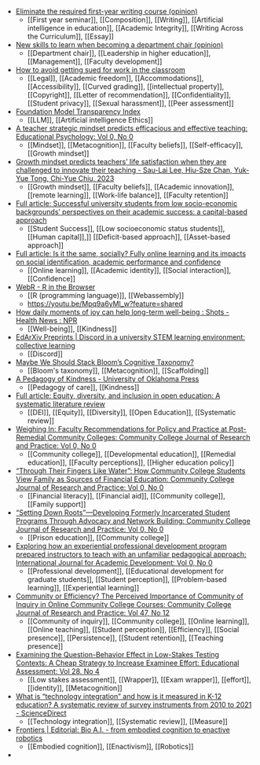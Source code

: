 - [Eliminate the required first-year writing course (opinion)](https://www.insidehighered.com/opinion/views/2023/11/14/eliminate-required-first-year-writing-course-opinion?mc_cid=172d500a4a)
	- [[First year seminar]], [[Composition]], [[Writing]], [[Artificial intelligence in education]], [[Academic Integrity]], [[Writing Across the Curriculum]], [[Essay]]
- [New skills to learn when becoming a department chair (opinion)](https://www.insidehighered.com/opinion/career-advice/2023/11/14/new-skills-learn-when-becoming-department-chair-opinion?mc_cid=172d500a4a)
	- [[Department chair]], [[Leadership in higher education]], [[Management]], [[Faculty development]]
- [How to avoid getting sued for work in the classroom](https://www.insidehighered.com/opinion/blogs/higher-ed-gamma/2023/11/14/how-avoid-getting-sued-work-classroom?mc_cid=172d500a4a)
	- [[Legal]], [[Academic freedom]], [[Accommodations]], [[Accessibility]], [[Curved grading]], [[intellectual property]], [[Copyright]], [[Letter of recommendation]], [[Confidentiality]], [[Student privacy]], [[Sexual harassment]], [[Peer assessment]]
- [Foundation Model Transparency Index](https://crfm.stanford.edu/fmti/)
	- [[LLM]], [[Artificial intelligence Ethics]]
- [A teacher strategic mindset predicts efficacious and effective teaching: Educational Psychology: Vol 0, No 0](https://www.tandfonline.com/doi/abs/10.1080/01443410.2023.2278399)
	- [[Mindset]], [[Metacognition]], [[Faculty beliefs]], [[Self-efficacy]], [[Growth mindset]]
- [Growth mindset predicts teachers’ life satisfaction when they are challenged to innovate their teaching - Sau-Lai Lee, Hiu-Sze Chan, Yuk-Yue Tong, Chi-Yue Chiu, 2023](https://journals.sagepub.com/doi/10.1177/18344909231167533)
	- [[Growth mindset]], [[Faculty beliefs]], [[Academic innovation]], [[remote learning]], [[Work-life balance]], [[Faculty retention]]
- [Full article: Successful university students from low socio-economic backgrounds’ perspectives on their academic success: a capital-based approach](https://www.tandfonline.com/doi/full/10.1080/07294360.2023.2197191)
	- [[Student Success]], [[Low socioeconomic status students]], [[Human capital]],]] [[Deficit-based approach]], [[Asset-based approach]]
- [Full article: Is it the same, socially? Fully online learning and its impacts on social identification, academic performance and confidence](https://www.tandfonline.com/doi/full/10.1080/07294360.2023.2209521)
	- [[Online learning]], [[Academic identity]], [[Social interaction]], [[Confidence]]
- [WebR - R in the Browser](https://docs.r-wasm.org/webr/latest/)
	- [[R (programming language)]], [[Webassembly]]
	- https://youtu.be/Mpq9a6yMl_w?feature=shared
- [How daily moments of joy can help long-term well-being : Shots - Health News : NPR](https://www.npr.org/sections/health-shots/2023/11/14/1212908276/can-little-actions-bring-big-joy-researchers-say-micro-acts-can-boost-well-being)
	- [[Well-being]], [[Kindness]]
- [EdArXiv Preprints | Discord in a university STEM learning environment: collective learning](https://osf.io/preprints/edarxiv/hfnct/)
	- [[Discord]]
- [Maybe We Should Stack Bloom’s Cognitive Taxonomy?](https://www.scholarlyteacher.com/post/maybe-we-should-stack-bloom-s-cognitive-taxonomy)
	- [[Bloom's taxonomy]], [[Metacognition]], [[Scaffolding]]
- [A Pedagogy of Kindness - University of Oklahoma Press](https://www.oupress.com/9780806193854/a-pedagogy-of-kindness/)
	- [[Pedagogy of care]], [[Kindness]]
- [Full article: Equity, diversity, and inclusion in open education: A systematic literature review](https://www.tandfonline.com/doi/full/10.1080/01587919.2023.2267472)
	- [[DEI]], [[Equity]], [[Diversity]], [[Open Education]], [[Systematic review]]
- [Weighing In: Faculty Recommendations for Policy and Practice at Post-Remedial Community Colleges: Community College Journal of Research and Practice: Vol 0, No 0](https://www.tandfonline.com/doi/abs/10.1080/10668926.2023.2278812)
	- [[Community college]], [[Developmental education]], [[Remedial education]], [[Faculty perceptions]], [[Higher education policy]]
- [“Through Their Fingers Like Water”: How Community College Students View Family as Sources of Financial Education: Community College Journal of Research and Practice: Vol 0, No 0](https://www.tandfonline.com/doi/full/10.1080/10668926.2023.2257150?src=)
	- [[Financial literacy]], [[Financial aid]], [[Community college]], [[Family support]]
- [“Setting Down Roots”—Developing Formerly Incarcerated Student Programs Through Advocacy and Network Building: Community College Journal of Research and Practice: Vol 0, No 0](https://www.tandfonline.com/doi/full/10.1080/10668926.2023.2256256?src=)
	- [[Prison education]], [[Community college]]
- [Exploring how an experiential professional development program prepared instructors to teach with an unfamiliar pedagogical approach: International Journal for Academic Development: Vol 0, No 0](https://www.tandfonline.com/doi/abs/10.1080/1360144X.2023.2269912)
	- [[Professional development]], [[Educational development for graduate students]], [[Student perception]], [[Problem-based learning]], [[Experiential learning]]
- [Community or Efficiency? The Perceived Importance of Community of Inquiry in Online Community College Courses: Community College Journal of Research and Practice: Vol 47, No 12](https://www.tandfonline.com/doi/abs/10.1080/10668926.2022.2064366)
	- [[Community of inquiry]], [[Community college]], [[Online learning]], [[Online teaching]], [[Student perception]], [[Efficiency]], [[Social presence]], [[Persistence]], [[Student retention]], [[Teaching presence]]
- [Examining the Question-Behavior Effect in Low-Stakes Testing Contexts: A Cheap Strategy to Increase Examinee Effort: Educational Assessment: Vol 28, No 4](https://www.tandfonline.com/doi/abs/10.1080/10627197.2023.2222588)
	- [[Low stakes assessment]], [[Wrapper]], [[Exam wrapper]], [[effort]], [[identity]], [[Metacognition]]
- [What is “technology integration” and how is it measured in K-12 education? A systematic review of survey instruments from 2010 to 2021 - ScienceDirect](https://www.sciencedirect.com/science/article/pii/S0360131523000192?dgcid=raven_sd_recommender_email#bbib46)
	- [[Technology integration]], [[Systematic review]], [[Measure]]
- [Frontiers | Editorial: Bio A.I. - from embodied cognition to enactive robotics](https://www.frontiersin.org/articles/10.3389/fnbot.2023.1301993/full?&field&journalName=Frontiers_in_Neurorobotics&id=1301993)
	- [[Embodied cognition]], [[Enactivism]], [[Robotics]]
-